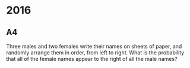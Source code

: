 # 2016

## A4

Three males and two females write their names on sheets of paper, and randomly arrange them in order, from left to right. What is the probability that all of the female names appear to the right of all the male names?

